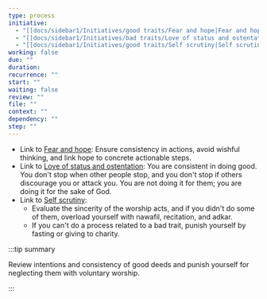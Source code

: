 ```yaml
---
type: process
initiative:
  - "[[docs/sidebar1/Initiatives/good traits/Fear and hope|Fear and hope]]"
  - "[[docs/sidebar1/Initiatives/bad traits/Love of status and ostentation|Love of status and ostentation]]"
  - "[[docs/sidebar1/Initiatives/good traits/Self scrutiny|Self scrutiny]]"
working: false
due: ""
duration: 
recurrence: ""
start: ""
waiting: false
review: ""
file: ""
context: ""
dependency: ""
step: ""
---
```


* Link to [Fear and hope](docs/sidebar1/Initiatives/good%20traits/Fear%20and%20hope.md): Ensure consistency in actions, avoid wishful thinking, and link hope to concrete actionable steps.
* Link to [Love of status and ostentation](docs/sidebar1/Initiatives/bad%20traits/Love%20of%20status%20and%20ostentation.md): You are consistent in doing good. You don't stop when other people stop, and you don't stop if others discourage you or attack you. You are not doing it for them; you are doing it for the sake of God.
* Link to [Self scrutiny](docs/sidebar1/Initiatives/good%20traits/Self%20scrutiny.md):
	* Evaluate the sincerity of the worship acts, and if you didn't do some of them, overload yourself with nawafil, recitation, and adkar.
	* If you can't do a process related to a bad trait, punish yourself by fasting or giving to charity.

:::tip summary

Review intentions and consistency of good deeds and punish yourself for neglecting them with voluntary worship.

:::  
